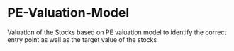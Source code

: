 # PE-Valuation-Model
Valuation of the Stocks based on PE valuation model to identify the correct entry point as well as the target value of the stocks
